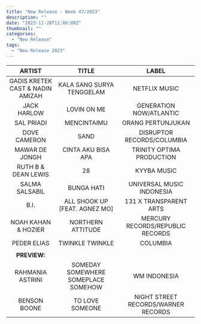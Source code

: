 ```yaml
---
title: "New Release - Week 47/2023"
description: ""
date: "2023-11-20T11:00:00Z"
thumbnail: ""
categories:
  - "New Release"
tags:
  - "New Release 2023"
---
```

<!--more-->
|ARTIST|TITLE|LABEL|
|:---:|:---:|:---:|
|GADIS KRETEK CAST & NADIN AMIZAH|KALA SANG SURYA TENGGELAM|NETFLIX MUSIC|
|JACK HARLOW|LOVIN ON ME|GENERATION NOW/ATLANTIC|
|SAL PRIADI|MENCINTAIMU|ORANG PERTUNJUKAN|
|DOVE CAMERON|SAND|DISRUPTOR RECORDS/COLUMBIA|
|MAWAR DE JONGH|CINTA AKU BISA APA|TRINITY OPTIMA PRODUCTION|
|RUTH B & DEAN LEWIS|28|KYYBA MUSIC|
|SALMA SALSABIL|BUNGA HATI|UNIVERSAL MUSIC INDONESIA|
|B.I.|ALL SHOOK UP [FEAT. AGNEZ MO]|131 X TRANSPARENT ARTS|
|NOAH KAHAN & HOZIER|NORTHERN ATTITUDE|MERCURY RECORDS/REPUBLIC RECORDS|
|PEDER ELIAS|TWINKLE TWINKLE|COLUMBIA|
| | | |
|**PREVIEW:**| | |
|RAHMANIA ASTRINI|SOMEDAY SOMEWHERE SOMEPLACE SOMEHOW|WM INDONESIA|
|BENSON BOONE|TO LOVE SOMEONE|NIGHT STREET RECORDS/WARNER RECORDS|
